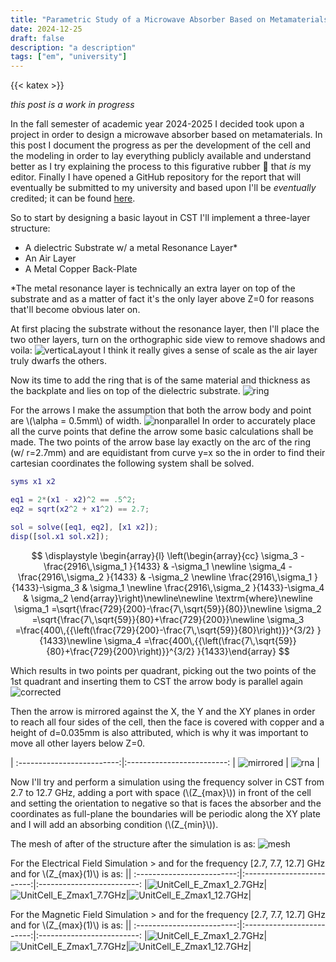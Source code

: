 ```yaml
---
title: "Parametric Study of a Microwave Absorber Based on Metamaterials"
date: 2024-12-25
draft: false
description: "a description"
tags: ["em", "university"]
---
```

{{< katex >}}

_this post is a work in progress_

In the fall semester of academic year 2024-2025 I decided took upon a project in order to
design a microwave absorber based on metamaterials. In this post I document the
progress as per the development of the cell and the modeling in order to lay everything
publicly available and understand better as I try explaining the process
to this figurative rubber :duck: that _is_ my editor. Finally I have opened a 
GitHub repository for the report that will eventually be submitted to my university and 
based upon I'll be _eventually_ credited; it can be found [here](https://github.com/markdlp/ParametricStudy_MicrowaveAbsorberBasedOnMetamaterials).

So to start by designing a basic layout in CST I'll implement a three-layer structure:
- A dielectric Substrate w/ a metal Resonance Layer*
- An Air Layer
- A Metal Copper Back-Plate

*The metal resonance layer is technically an extra layer on top of the substrate and as a
matter of fact it's the only layer above Z=0 for reasons that'll become obvious later on.

At first placing the substrate without the resonance layer, then I'll place the two other
layers, turn on the orthographic side view to remove shadows and voila: 
![verticaLayout](./verticaLayout.bmp)
I think it really gives a sense of scale as the air layer truly dwarfs the others.

Now its time to add the ring that is of the same material and thickness as the backplate and lies
on top of the dielectric substrate. ![ring](./ring.bmp)

For the arrows I make the assumption that both the arrow body and point are
\\(\alpha = 0.5mm\\) of width. ![nonparallel](./parallel.png)
In order to accurately place all the curve points that define the arrow some basic calculations
shall be made. The two points of the arrow base lay exactly on the arc of the ring (w/ r=2.7mm)
and are equidistant from curve y=x so the in order to find their cartesian coordinates the following
system shall be solved.

```matlab
syms x1 x2

eq1 = 2*(x1 - x2)^2 == .5^2;
eq2 = sqrt(x2^2 + x1^2) == 2.7;

sol = solve([eq1, eq2], [x1 x2]);
disp([sol.x1 sol.x2]);
```

$$
    \displaystyle \begin{array}{l} \left(\begin{array}{cc} \sigma_3 -\frac{2916\,\sigma_1 }{1433} & -\sigma_1 \newline \sigma_4 -\frac{2916\,\sigma_2 }{1433} & -\sigma_2 \newline \frac{2916\,\sigma_1 }{1433}-\sigma_3  & \sigma_1 \newline \frac{2916\,\sigma_2 }{1433}-\sigma_4  & \sigma_2  \end{array}\right)\newline\newline \textrm{where}\newline \sigma_1 =\sqrt{\frac{729}{200}-\frac{7\,\sqrt{59}}{80}}\newline \sigma_2 =\sqrt{\frac{7\,\sqrt{59}}{80}+\frac{729}{200}}\newline \sigma_3 =\frac{400\,{{\left(\frac{729}{200}-\frac{7\,\sqrt{59}}{80}\right)}}^{3/2} }{1433}\newline \sigma_4 =\frac{400\,{{\left(\frac{7\,\sqrt{59}}{80}+\frac{729}{200}\right)}}^{3/2} }{1433}\end{array}
$$

Which results in two points per quadrant, picking out the two points of the 1st quadrant and
inserting them to CST the arrow body is parallel again ![corrected](./corretArrowBase.png)

Then the arrow is mirrored against the X, the Y and the XY planes in order to reach all four
sides of the cell, then the face is covered with copper and a height of d=0.035mm is also
attributed, which is why it was important to move all other layers below Z=0.

|
:-------------------------:|:-------------------------:
| ![mirrored](./mirroredArrows.png) | ![rna](./RingAndArrows.png) |

Now I'll try and perform a simulation using the frequency solver in CST from 2.7 to 12.7 GHz,
adding a port with space (\\(Z_{max}\\)) in front of the cell and setting the orientation to 
negative so that is faces the absorber and the coordinates as full-plane the boundaries 
will be periodic along the XY plate and I will add an absorbing condition (\\(Z_{min}\\)).

The mesh of after of the structure after the simulation is as: ![mesh](./feature_mesh.png)

For the Electrical Field Simulation > and for the frequency [2.7, 7.7, 12.7] GHz and for \\(Z_{max}(1)\\) is as:
||
:-------------------------:|:-------------------------:|:-------------------------:
|![UnitCell_E_Zmax1_2.7GHz](./UnitCell/UnitCell_E_Zmax1_027e2MHz.gif)|![UnitCell_E_Zmax1_7.7GHz](./UnitCell/UnitCell_E_Zmax1_077e2MHz.gif)|![UnitCell_E_Zmax1_12.7GHz](./UnitCell/UnitCell_E_Zmax1_127e2MHz.gif)|


For the Magnetic Field Simulation > and for the frequency [2.7, 7.7, 12.7] GHz and for \\(Z_{max}(1)\\) is as:
||
:-------------------------:|:-------------------------:|:-------------------------:
|![UnitCell_E_Zmax1_2.7GHz](./UnitCell/UnitCell_E_Zmax1_027e2MHz.gif)|![UnitCell_E_Zmax1_7.7GHz](./UnitCell/UnitCell_E_Zmax1_077e2MHz.gif)|![UnitCell_E_Zmax1_12.7GHz](./UnitCell/UnitCell_E_Zmax1_127e2MHz.gif)|